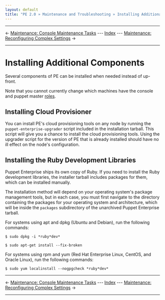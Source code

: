 ```yaml
---
layout: default
title: "PE 2.0 » Maintenance and Troubleshooting » Installing Additional Components"
---
```


* * *

&larr; [Maintenance: Console Maintenance Tasks](./maint_maintaining_console.html) --- [Index](./) --- [Maintenance: Reconfiguring Complex Settings](./maint_reconfiguring.html) &rarr;

* * *

Installing Additional Components
=====

Several components of PE can be installed when needed instead of up-front.

Note that you cannot currently change which machines have the console and puppet master [roles](./welcome_roles.html).

Installing Cloud Provisioner
-----

You can install PE's cloud provisioning tools on any node by running the `puppet-enterprise-upgrader` script included in the installation tarball. This script will give you a chance to install the cloud provisioning tools. Using the upgrader script for the version of PE that is already installed should have no ill effect on the node's configuration. 

Installing the Ruby Development Libraries
-----

Puppet Enterprise ships its own copy of Ruby. If you need to install the Ruby development libraries, the installer tarball includes packages for them, which can be installed manually.

The installation method will depend on your operating system's package management tools, but in each case, you must first navigate to the directory containing the packages for your operating system and architecture, which will be inside the `packages` subdirectory of the unarchived Puppet Enterprise tarball.

For systems using apt and dpkg (Ubuntu and Debian), run the following commands: 

	$ sudo dpkg -i *ruby*dev* 

	$ sudo apt-get install --fix-broken

For systems using rpm and yum (Red Hat Enterprise Linux, CentOS, and Oracle Linux), run the following commands: 

	$ sudo yum localinstall --nogpgcheck *ruby*dev* 

* * *

&larr; [Maintenance: Console Maintenance Tasks](./maint_maintaining_console.html) --- [Index](./) --- [Maintenance: Reconfiguring Complex Settings](./maint_reconfiguring.html) &rarr;

* * *

